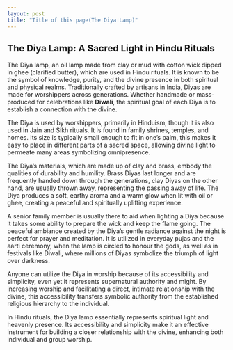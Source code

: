 ```yaml
---
layout: post
title: "Title of this page(The Diya Lamp)"
---
```


## The Diya Lamp: A Sacred Light in Hindu Rituals 
The Diya lamp, an oil lamp made from clay or mud with cotton wick dipped in ghee (clarified butter), which are used in Hindu rituals. It is known to be the symbol of knowledge, purity, and the divine presence in both spiritual and physical realms. Traditionally crafted by artisans in India, Diyas are made for worshippers across generations.  Whether handmade or mass-produced for celebrations like **Diwali**, the spiritual goal of each Diya is to establish a connection with the divine.

The Diya is used by worshippers, primarily in Hinduism, though it is also used in Jain and Sikh rituals. It is found in family shrines, temples, and homes. Its size is typically small enough to fit in one’s palm, this makes it easy to place in different parts of a sacred space, allowing divine light  to permeate many areas symbolizing omnipresence. 

The Diya’s materials, which are made up of clay and brass, embody the qualities of durability and humility. Brass Diyas last longer and are frequently handed down through the generations, clay Diyas on the other hand, are usually thrown away, representing the passing away of life. The Diya produces a soft, earthy aroma and a warm glow when lit with oil or ghee, creating a peaceful and spiritually uplifting experience.

A senior family member is usually there to aid when lighting a Diya because it takes some ability to prepare  the wick and keep the flame going. The peaceful ambiance created by the Diya’s gentle radiance against the night is perfect for prayer and meditation. It is utilized in everyday pujas and the aarti ceremony, when the lamp is circled to honour the gods, as well as in festivals like Diwali, where millions of Diyas symbolize the triumph of light over darkness.

Anyone can utilize the Diya in worship because of its accessibility and simplicity, even yet it represents supernatural authority and might. By increasing worship and facilitating a direct, intimate relationship with the divine, this accessibility transfers symbolic authority from the established religious hierarchy to the individual.

In Hindu rituals, the Diya lamp essentially represents spiritual light and heavenly presence. Its accessibility and simplicity make it an effective instrument for building a closer relationship with the divine, enhancing both individual and group worship.
